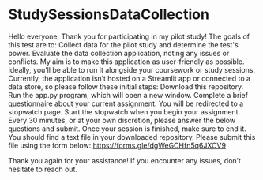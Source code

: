 # StudySessionsDataCollection


Hello everyone,
Thank you for participating in my pilot study! The goals of this test are to:
Collect data for the pilot study and determine the test's power.
Evaluate the data collection application, noting any issues or conflicts.
My aim is to make this application as user-friendly as possible. Ideally, you’ll be able to run it alongside your coursework or study sessions. Currently, the application isn’t hosted on a Streamlit app or connected to a data store, so please follow these initial steps:
Download this repository.
Run the app.py program, which will open a new window.
Complete a brief questionnaire about your current assignment.
You will be redirected to a stopwatch page. Start the stopwatch when you begin your assignment.
Every 30 minutes, or at your own discretion, please answer the below questions and submit.
Once your session is finished, make sure to end it.
You should find a text file in your downloaded repository. Please submit this file using the form below:
https://forms.gle/dgWeGCHfn5q6JXCV9

Thank you again for your assistance! If you encounter any issues, don’t hesitate to reach out.



